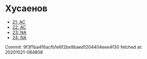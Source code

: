 # Хусаенов
- [21: AC](21.md)
- [22: AC](22.md)
- [23: NA](23.md)
- [24: NA](24.md)

Commit: 9f3f1ba4f6acfb1e6f2be9baed1204404eee4f30
 fetched at: 20201021-084808
